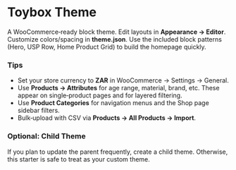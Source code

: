 # Toybox Theme


A WooCommerce‑ready block theme. Edit layouts in **Appearance → Editor**. Customize colors/spacing in **theme.json**. Use the included block patterns (Hero, USP Row, Home Product Grid) to build the homepage quickly.


### Tips
- Set your store currency to **ZAR** in WooCommerce → Settings → General.
- Use **Products → Attributes** for age range, material, brand, etc. These appear on single‑product pages and for layered filtering.
- Use **Product Categories** for navigation menus and the Shop page sidebar filters.
- Bulk‑upload with CSV via **Products → All Products → Import**.


### Optional: Child Theme
If you plan to update the parent frequently, create a child theme. Otherwise, this starter is safe to treat as your custom theme.